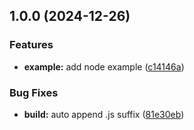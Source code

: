 ## 1.0.0 (2024-12-26)

### Features

* **example:** add node example ([c14146a](https://github.com/gutenye/commander-completion-carapace/commit/c14146aca02586bb9c03f50f649204407c810f16))

### Bug Fixes

* **build:** auto append .js suffix ([81e30eb](https://github.com/gutenye/commander-completion-carapace/commit/81e30ebf798ff88446f286d86d51270f5d6b4466))

